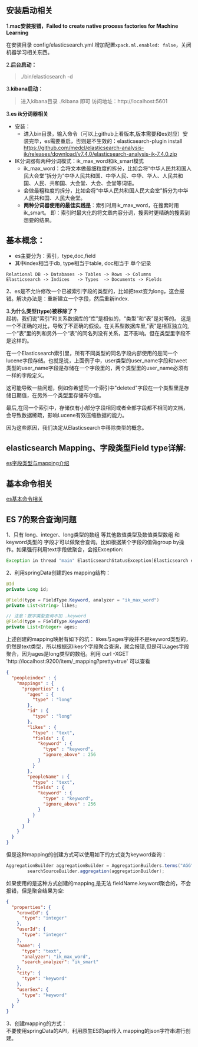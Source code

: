 ## 安装启动相关
1.**mac安装报错，Failed to create native process factories for Machine Learning**

在安装目录 config/elasticsearch.yml 增加配置```xpack.ml.enabled: false```，关闭机器学习相关东西。

2.**后台启动：**
> ./bin/elasticsearch -d 

3.**kibana启动：**
> 进入kibana目录  ./kibana  即可
访问地址：http://localhost:5601

3.**es ik分词器相关**
- 安装：
    - 进入bin目录，输入命令（可以上github上看版本,版本需要和es对应）安装完毕，es需要重启，否则是不生效的：elasticsearch-plugin install https://github.com/medcl/elasticsearch-analysis-ik/releases/download/v7.4.0/elasticsearch-analysis-ik-7.4.0.zip
- IK分词器有两种分词模式：ik_max_word和ik_smart模式
    - ik_max_word：会将文本做最细粒度的拆分，比如会将“中华人民共和国人民大会堂”拆分为“中华人民共和国、中华人民、中华、华人、人民共和国、人民、共和国、大会堂、大会、会堂等词语。
    - 会做最粗粒度的拆分，比如会将“中华人民共和国人民大会堂”拆分为中华人民共和国、人民大会堂。
    - **两种分词器使用的最佳实践是**：索引时用ik_max_word，在搜索时用ik_smart。
即：索引时最大化的将文章内容分词，搜索时更精确的搜索到想要的结果。


## 基本概念：
- es主要分为：索引，type,doc,field
- 其中index相当于db, type相当于table, doc相当于 单个记录
```
Relational DB -> Databases -> Tables -> Rows -> Columns
Elasticsearch -> Indices   -> Types  -> Documents -> Fields
```

2、es是不允许修改一个已被索引字段的类型的，比如把text变为long，这会报错。解决办法是：重新建立一个字段，然后重新index.

3.**为什么类型(type)被移除了？**  
起初，我们说"索引"和关系数据库的“库”是相似的，“类型”和“表”是对等的。
这是一个不正确的对比，导致了不正确的假设。在关系型数据库里,"表"是相互独立的,一个“表”里的列和另外一个“表”的同名列没有关系，互不影响。但在类型里字段不是这样的。

在一个Elasticsearch索引里，所有不同类型的同名字段内部使用的是同一个lucene字段存储。也就是说，上面例子中，user类型的user_name字段和tweet类型的user_name字段是存储在一个字段里的，两个类型里的user_name必须有一样的字段定义。

这可能导致一些问题，例如你希望同一个索引中"deleted"字段在一个类型里是存储日期值，在另外一个类型里存储布尔值。

最后,在同一个索引中，存储仅有小部分字段相同或者全部字段都不相同的文档，会导致数据稀疏，影响Lucene有效压缩数据的能力。

因为这些原因，我们决定从Elasticsearch中移除类型的概念。


## **elasticsearch Mapping、字段类型Field type详解:**  
<a href="./es字段类型与mapping介绍.md">es字段类型与mapping介绍</a>

## 基本命令相关
<a href="./es基本命令相关.md">es基本命令相关</a>

## ES 7的聚合查询问题
1、只有 long、integer、long类型的数组 等其他数值类型及数值类型数组 和 keyword类型的 字段才可以做聚合查询。比如根据某个字段的值做group by操作。如果强行利用text字段做聚合，会报Exception:
```java
Exception in thread "main" ElasticsearchStatusException[Elasticsearch exception [type=search_phase_execution_exception, reason=all shards failed]]; nested: ElasticsearchException[Elasticsearch exception [type=illegal_argument_exception, reason=Fielddata is disabled on text fields by default. Set fielddata=true on [content_type] in order to load fielddata in memory by uninverting the inverted index. Note that this can however use significant memory. Alternatively use a keyword field instead.]]; nested: ElasticsearchException[Elasticsearch exception [type=illegal_argument_exception, reason=Fielddata is disabled on text fields by default. Set fielddata=true on [content_type] in order to load fielddata in memory by uninverting the inverted index. Note that this can however use significant memory. Alternatively use a keyword field instead.]];
```

2、利用springData创建的es mapping结构：
```java
@Id
private Long id;

@Field(type = FieldType.Keyword, analyzer = "ik_max_word")
private List<String> likes;

// 注意：数字类型查询不加 .keyword
@Field(type = FieldType.Keyword)
private List<Integer> ages;
```
上述创建的mapping映射有如下的坑：
likes与ages字段并不是keyword类型的，仍然是text类型，所以根据这likes个字段聚合查询，就会报错,但是可以ages字段聚合，因为ages是long类型的数组。利用 curl -XGET 'http://localhost:9200/item/_mapping?pretty=true' 可以查看

```json
{
  "peopleindex" : {
    "mappings" : {
      "properties" : {
        "ages" : {
          "type" : "long"
        },
        "id" : {
          "type" : "long"
        },
        "likes" : {
          "type" : "text",
          "fields" : {
            "keyword" : {
              "type" : "keyword",
              "ignore_above" : 256
            }
          }
        },
        "peopleName" : {
          "type" : "text",
          "fields" : {
            "keyword" : {
              "type" : "keyword",
              "ignore_above" : 256
            }
          }
        }
      }
    }
  }
}
```
但是这种mapping的创建方式可以使用如下的方式变为keyword查询：
```java
AggregationBuilder aggregationBuilder = AggregationBuilders.terms("AGG").field("likes.keyword");
		searchSourceBuilder.aggregation(aggregationBuilder);
```

如果使用的是这种方式创建的mapping,是无法 fieldName.keyword聚合的，不会报错，但是聚合结果为空:
```json
{
  "properties": {
    "crowdId": {
      "type": "integer"
    },
    "userId": {
      "type": "integer"
    },
    "name": {
      "type": "text",
      "analyzer": "ik_max_word",
      "search_analyzer": "ik_smart"
    },
    "city": {
      "type": "keyword"
    },
    "userSex": {
      "type": "keyword"
    }
  }
}
```

3、创建mapping的方式：  
不要使用springData的API，利用原生ES的api传入 mapping的json字符串进行创建。






